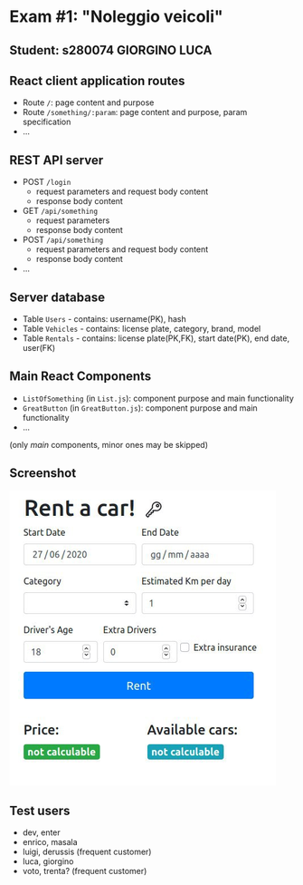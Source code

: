 # Exam #1: "Noleggio veicoli"
## Student: s280074 GIORGINO LUCA 

## React client application routes

- Route `/`: page content and purpose
- Route `/something/:param`: page content and purpose, param specification
- ...

## REST API server

- POST `/login`
  - request parameters and request body content
  - response body content
- GET `/api/something`
  - request parameters
  - response body content
- POST `/api/something`
  - request parameters and request body content
  - response body content
- ...

## Server database

- Table `Users` - contains: username(PK), hash
- Table `Vehicles` - contains: license plate, category, brand, model
- Table `Rentals` - contains: license plate(PK,FK), start date(PK), end date, user(FK)

## Main React Components

- `ListOfSomething` (in `List.js`): component purpose and main functionality
- `GreatButton` (in `GreatButton.js`): component purpose and main functionality
- ...

(only _main_ components, minor ones may be skipped)

## Screenshot

![Configurator Screenshot](./img/screenshot.jpg)

## Test users

* dev, enter
* enrico, masala
* luigi, derussis (frequent customer)
* luca, giorgino
* voto, trenta? (frequent customer)
